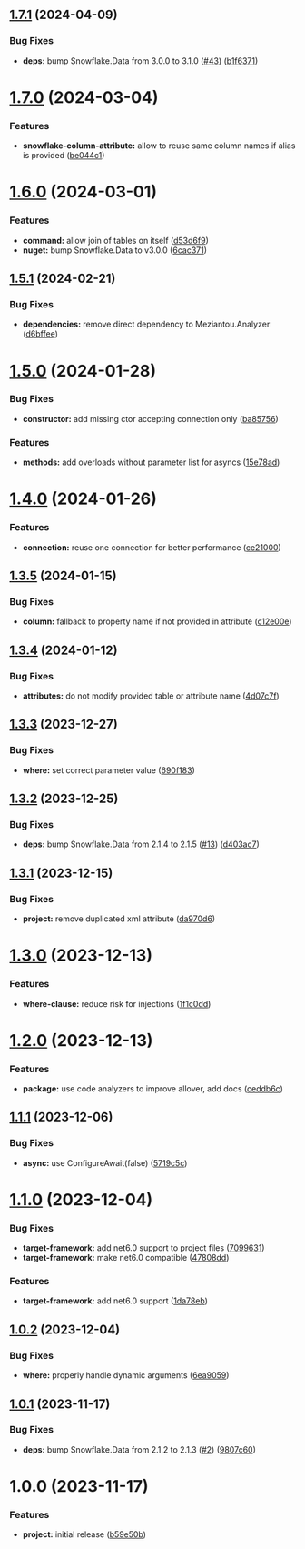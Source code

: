 ## [1.7.1](https://github.com/JonasSchubert/Snowflake.Data.Xt/compare/v1.7.0...v1.7.1) (2024-04-09)


### Bug Fixes

* **deps:** bump Snowflake.Data from 3.0.0 to 3.1.0 ([#43](https://github.com/JonasSchubert/Snowflake.Data.Xt/issues/43)) ([b1f6371](https://github.com/JonasSchubert/Snowflake.Data.Xt/commit/b1f6371e4f2ae4e173bfff590d6697cf7f89ae4a))

# [1.7.0](https://github.com/JonasSchubert/Snowflake.Data.Xt/compare/v1.6.0...v1.7.0) (2024-03-04)


### Features

* **snowflake-column-attribute:** allow to reuse same column names if alias is provided ([be044c1](https://github.com/JonasSchubert/Snowflake.Data.Xt/commit/be044c15abe7e5b9f40ca8c20905836e61cb7586))

# [1.6.0](https://github.com/JonasSchubert/Snowflake.Data.Xt/compare/v1.5.1...v1.6.0) (2024-03-01)


### Features

* **command:** allow join of tables on itself ([d53d6f9](https://github.com/JonasSchubert/Snowflake.Data.Xt/commit/d53d6f9d61b6160b699c40ce9985f102ca0e5ac8))
* **nuget:** bump Snowflake.Data to v3.0.0 ([6cac371](https://github.com/JonasSchubert/Snowflake.Data.Xt/commit/6cac371fd3b665f3ba2fd158c7612b3368159c25))

## [1.5.1](https://github.com/JonasSchubert/Snowflake.Data.Xt/compare/v1.5.0...v1.5.1) (2024-02-21)


### Bug Fixes

* **dependencies:** remove direct dependency to Meziantou.Analyzer ([d6bffee](https://github.com/JonasSchubert/Snowflake.Data.Xt/commit/d6bffee64d98b7ace36acbeebe35e378a3805c68))

# [1.5.0](https://github.com/JonasSchubert/Snowflake.Data.Xt/compare/v1.4.0...v1.5.0) (2024-01-28)


### Bug Fixes

* **constructor:** add missing ctor accepting connection only ([ba85756](https://github.com/JonasSchubert/Snowflake.Data.Xt/commit/ba857562f024574150fa97feb9872d1842400189))


### Features

* **methods:** add overloads without parameter list for asyncs ([15e78ad](https://github.com/JonasSchubert/Snowflake.Data.Xt/commit/15e78ade051c4ed57e264d455e25ed3051ed6f29))

# [1.4.0](https://github.com/JonasSchubert/Snowflake.Data.Xt/compare/v1.3.5...v1.4.0) (2024-01-26)


### Features

* **connection:** reuse one connection for better performance ([ce21000](https://github.com/JonasSchubert/Snowflake.Data.Xt/commit/ce210003598d6b886e25481825d2fcd0c8efaedd))

## [1.3.5](https://github.com/JonasSchubert/Snowflake.Data.Xt/compare/v1.3.4...v1.3.5) (2024-01-15)


### Bug Fixes

* **column:** fallback to property name if not provided in attribute ([c12e00e](https://github.com/JonasSchubert/Snowflake.Data.Xt/commit/c12e00e690761bc27400f60b22e7c94116e8946f))

## [1.3.4](https://github.com/JonasSchubert/Snowflake.Data.Xt/compare/v1.3.3...v1.3.4) (2024-01-12)


### Bug Fixes

* **attributes:** do not modify provided table or attribute name ([4d07c7f](https://github.com/JonasSchubert/Snowflake.Data.Xt/commit/4d07c7faa651176f9d86d9d3d2d0c425c37de2ea))

## [1.3.3](https://github.com/JonasSchubert/Snowflake.Data.Xt/compare/v1.3.2...v1.3.3) (2023-12-27)


### Bug Fixes

* **where:** set correct parameter value ([690f183](https://github.com/JonasSchubert/Snowflake.Data.Xt/commit/690f18328ababd7f042c7ab718aa42b9af1b1173))

## [1.3.2](https://github.com/JonasSchubert/Snowflake.Data.Xt/compare/v1.3.1...v1.3.2) (2023-12-25)


### Bug Fixes

* **deps:** bump Snowflake.Data from 2.1.4 to 2.1.5 ([#13](https://github.com/JonasSchubert/Snowflake.Data.Xt/issues/13)) ([d403ac7](https://github.com/JonasSchubert/Snowflake.Data.Xt/commit/d403ac7d0b1f56b21fdfc17f8b8fb40850293d68))

## [1.3.1](https://github.com/JonasSchubert/Snowflake.Data.Xt/compare/v1.3.0...v1.3.1) (2023-12-15)


### Bug Fixes

* **project:** remove duplicated xml attribute ([da970d6](https://github.com/JonasSchubert/Snowflake.Data.Xt/commit/da970d6a78234af158181e434b9c25daf48351af))

# [1.3.0](https://github.com/JonasSchubert/Snowflake.Data.Xt/compare/v1.2.0...v1.3.0) (2023-12-13)


### Features

* **where-clause:** reduce risk for injections ([1f1c0dd](https://github.com/JonasSchubert/Snowflake.Data.Xt/commit/1f1c0dd5e66e5be82a8daec62a0e3a496c8b55a6))

# [1.2.0](https://github.com/JonasSchubert/Snowflake.Data.Xt/compare/v1.1.1...v1.2.0) (2023-12-13)


### Features

* **package:** use code analyzers to improve allover, add docs ([ceddb6c](https://github.com/JonasSchubert/Snowflake.Data.Xt/commit/ceddb6cad6124475a8a8f46ed79727279fecd5a2))

## [1.1.1](https://github.com/JonasSchubert/Snowflake.Data.Xt/compare/v1.1.0...v1.1.1) (2023-12-06)


### Bug Fixes

* **async:** use ConfigureAwait(false) ([5719c5c](https://github.com/JonasSchubert/Snowflake.Data.Xt/commit/5719c5cc6601875cbc7d5063ecf8f0700be8d2a3))

# [1.1.0](https://github.com/JonasSchubert/Snowflake.Data.Xt/compare/v1.0.2...v1.1.0) (2023-12-04)


### Bug Fixes

* **target-framework:** add net6.0 support to project files ([7099631](https://github.com/JonasSchubert/Snowflake.Data.Xt/commit/70996312198f6e2dce30cf22cea9f3512a32644e))
* **target-framework:** make net6.0 compatible ([47808dd](https://github.com/JonasSchubert/Snowflake.Data.Xt/commit/47808dd2f93ce4e3bacb02d07fe45b4d50d72be9))


### Features

* **target-framework:** add net6.0 support ([1da78eb](https://github.com/JonasSchubert/Snowflake.Data.Xt/commit/1da78ebab9e5049df0590725aa613ad16345a66c))

## [1.0.2](https://github.com/JonasSchubert/Snowflake.Data.Xt/compare/v1.0.1...v1.0.2) (2023-12-04)


### Bug Fixes

* **where:** properly handle dynamic arguments ([6ea9059](https://github.com/JonasSchubert/Snowflake.Data.Xt/commit/6ea90597a74ddbaf5e3cd1ef25a6888b2c8bdede))

## [1.0.1](https://github.com/JonasSchubert/Snowflake.Data.Xt/compare/v1.0.0...v1.0.1) (2023-11-17)


### Bug Fixes

* **deps:** bump Snowflake.Data from 2.1.2 to 2.1.3 ([#2](https://github.com/JonasSchubert/Snowflake.Data.Xt/issues/2)) ([9807c60](https://github.com/JonasSchubert/Snowflake.Data.Xt/commit/9807c60da9f40721f060cb8627f0e21b27310ca8))

# 1.0.0 (2023-11-17)


### Features

* **project:** initial release ([b59e50b](https://github.com/JonasSchubert/Snowflake.Data.Xt/commit/b59e50b18b9a81e46dcdf4ad9de8dbf2219a4573))
